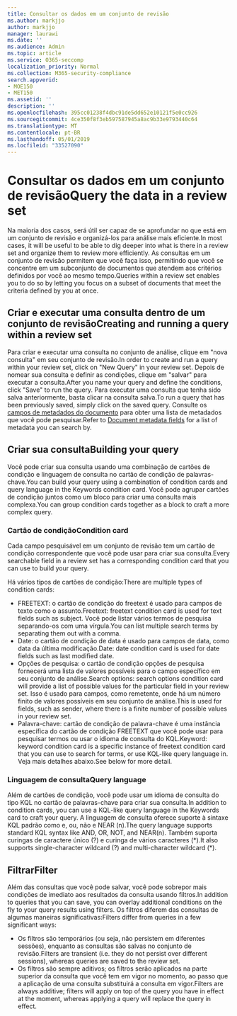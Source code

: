 ```yaml
---
title: Consultar os dados em um conjunto de revisão
ms.author: markjjo
author: markjjo
manager: laurawi
ms.date: ''
ms.audience: Admin
ms.topic: article
ms.service: O365-seccomp
localization_priority: Normal
ms.collection: M365-security-compliance
search.appverid:
- MOE150
- MET150
ms.assetid: ''
description: ''
ms.openlocfilehash: 395cc01238f4dbc91de5dd652e10121f5e0cc926
ms.sourcegitcommit: 4ce350f8f3eb597587945a8ac9b33e9793440c64
ms.translationtype: MT
ms.contentlocale: pt-BR
ms.lasthandoff: 05/01/2019
ms.locfileid: "33527090"
---
```

# <a name="query-the-data-in-a-review-set"></a><span data-ttu-id="40c99-102">Consultar os dados em um conjunto de revisão</span><span class="sxs-lookup"><span data-stu-id="40c99-102">Query the data in a review set</span></span>

<span data-ttu-id="40c99-103">Na maioria dos casos, será útil ser capaz de se aprofundar no que está em um conjunto de revisão e organizá-los para análise mais eficiente.</span><span class="sxs-lookup"><span data-stu-id="40c99-103">In most cases, it will be useful to be able to dig deeper into what is there in a review set and organize them to review more efficiently.</span></span> <span data-ttu-id="40c99-104">As consultas em um conjunto de revisão permitem que você faça isso, permitindo que você se concentre em um subconjunto de documentos que atendem aos critérios definidos por você ao mesmo tempo.</span><span class="sxs-lookup"><span data-stu-id="40c99-104">Queries within a review set enables you to do so by letting you focus on a subset of documents that meet the criteria defined by you at once.</span></span>

## <a name="creating-and-running-a-query-within-a-review-set"></a><span data-ttu-id="40c99-105">Criar e executar uma consulta dentro de um conjunto de revisão</span><span class="sxs-lookup"><span data-stu-id="40c99-105">Creating and running a query within a review set</span></span>

<span data-ttu-id="40c99-106">Para criar e executar uma consulta no conjunto de análise, clique em "nova consulta" em seu conjunto de revisão.</span><span class="sxs-lookup"><span data-stu-id="40c99-106">In order to create and run a query within your review set, click on "New Query" in your review set.</span></span> <span data-ttu-id="40c99-107">Depois de nomear sua consulta e definir as condições, clique em "salvar" para executar a consulta.</span><span class="sxs-lookup"><span data-stu-id="40c99-107">After you name your query and define the conditions, click "Save" to run the query.</span></span> <span data-ttu-id="40c99-108">Para executar uma consulta que tenha sido salva anteriormente, basta clicar na consulta salva.</span><span class="sxs-lookup"><span data-stu-id="40c99-108">To run a query that has been previously saved, simply click on the saved query.</span></span> <span data-ttu-id="40c99-109">Consulte os [campos de metadados do documento](document-metadata-fields.md) para obter uma lista de metadados que você pode pesquisar.</span><span class="sxs-lookup"><span data-stu-id="40c99-109">Refer to [Document metadata fields](document-metadata-fields.md) for a list of metadata you can search by.</span></span>

## <a name="building-your-query"></a><span data-ttu-id="40c99-110">Criar sua consulta</span><span class="sxs-lookup"><span data-stu-id="40c99-110">Building your query</span></span>

<span data-ttu-id="40c99-111">Você pode criar sua consulta usando uma combinação de cartões de condição e linguagem de consulta no cartão de condição de palavras-chave.</span><span class="sxs-lookup"><span data-stu-id="40c99-111">You can build your query using a combination of condition cards and query language in the Keywords condition card.</span></span> <span data-ttu-id="40c99-112">Você pode agrupar cartões de condição juntos como um bloco para criar uma consulta mais complexa.</span><span class="sxs-lookup"><span data-stu-id="40c99-112">You can group condition cards together as a block to craft a more complex query.</span></span>

### <a name="condition-card"></a><span data-ttu-id="40c99-113">Cartão de condição</span><span class="sxs-lookup"><span data-stu-id="40c99-113">Condition card</span></span>

<span data-ttu-id="40c99-114">Cada campo pesquisável em um conjunto de revisão tem um cartão de condição correspondente que você pode usar para criar sua consulta.</span><span class="sxs-lookup"><span data-stu-id="40c99-114">Every searchable field in a review set has a corresponding condition card that you can use to build your query.</span></span>

<span data-ttu-id="40c99-115">Há vários tipos de cartões de condição:</span><span class="sxs-lookup"><span data-stu-id="40c99-115">There are multiple types of condition cards:</span></span>
- <span data-ttu-id="40c99-116">FREETEXT: o cartão de condição do freetext é usado para campos de texto como o assunto.</span><span class="sxs-lookup"><span data-stu-id="40c99-116">Freetext: freetext condition card is used for text fields such as subject.</span></span> <span data-ttu-id="40c99-117">Você pode listar vários termos de pesquisa separando-os com uma vírgula.</span><span class="sxs-lookup"><span data-stu-id="40c99-117">You can list multiple search terms by separating them out with a comma.</span></span>
- <span data-ttu-id="40c99-118">Date: o cartão de condição de data é usado para campos de data, como data da última modificação.</span><span class="sxs-lookup"><span data-stu-id="40c99-118">Date: date condition card is used for date fields such as last modified date.</span></span>
- <span data-ttu-id="40c99-119">Opções de pesquisa: o cartão de condição opções de pesquisa fornecerá uma lista de valores possíveis para o campo específico em seu conjunto de análise.</span><span class="sxs-lookup"><span data-stu-id="40c99-119">Search options: search options condition card will provide a list of possible values for the particular field in your review set.</span></span> <span data-ttu-id="40c99-120">Isso é usado para campos, como remetente, onde há um número finito de valores possíveis em seu conjunto de análise.</span><span class="sxs-lookup"><span data-stu-id="40c99-120">This is used for fields, such as sender, where there is a finite number of possible values in your review set.</span></span>
- <span data-ttu-id="40c99-121">Palavra-chave: cartão de condição de palavra-chave é uma instância específica do cartão de condição FREETEXT que você pode usar para pesquisar termos ou usar o idioma de consulta do KQL.</span><span class="sxs-lookup"><span data-stu-id="40c99-121">Keyword: keyword condition card is a specific instance of freetext condition card that you can use to search for terms, or use KQL-like query language in.</span></span> <span data-ttu-id="40c99-122">Veja mais detalhes abaixo.</span><span class="sxs-lookup"><span data-stu-id="40c99-122">See below for more detail.</span></span>

### <a name="query-language"></a><span data-ttu-id="40c99-123">Linguagem de consulta</span><span class="sxs-lookup"><span data-stu-id="40c99-123">Query language</span></span>

<span data-ttu-id="40c99-124">Além de cartões de condição, você pode usar um idioma de consulta do tipo KQL no cartão de palavras-chave para criar sua consulta.</span><span class="sxs-lookup"><span data-stu-id="40c99-124">In addition to condition cards, you can use a KQL-like query language in the Keywords card to craft your query.</span></span> <span data-ttu-id="40c99-125">A linguagem de consulta oferece suporte à sintaxe KQL padrão como e, ou, não e NEAR (n).</span><span class="sxs-lookup"><span data-stu-id="40c99-125">The query language supports standard KQL syntax like AND, OR, NOT, and NEAR(n).</span></span> <span data-ttu-id="40c99-126">Também suporta curingas de caractere único (?) e curinga de vários caracteres (\*).</span><span class="sxs-lookup"><span data-stu-id="40c99-126">It also supports single-character wildcard (?) and multi-character wildcard (\*).</span></span>

## <a name="filter"></a><span data-ttu-id="40c99-127">Filtrar</span><span class="sxs-lookup"><span data-stu-id="40c99-127">Filter</span></span>

<span data-ttu-id="40c99-128">Além das consultas que você pode salvar, você pode sobrepor mais condições de imediato aos resultados da consulta usando filtros.</span><span class="sxs-lookup"><span data-stu-id="40c99-128">In addition to queries that you can save, you can overlay additional conditions on the fly to your query results using filters.</span></span> <span data-ttu-id="40c99-129">Os filtros diferem das consultas de algumas maneiras significativas:</span><span class="sxs-lookup"><span data-stu-id="40c99-129">Filters differ from queries in a few significant ways:</span></span>
- <span data-ttu-id="40c99-130">Os filtros são temporários (ou seja, não persistem em diferentes sessões), enquanto as consultas são salvas no conjunto de revisão.</span><span class="sxs-lookup"><span data-stu-id="40c99-130">Filters are transient (i.e. they do not persist over different sessions), whereas queries are saved to the review set.</span></span>
- <span data-ttu-id="40c99-131">Os filtros são sempre aditivos; os filtros serão aplicados na parte superior da consulta que você tem em vigor no momento, ao passo que a aplicação de uma consulta substituirá a consulta em vigor.</span><span class="sxs-lookup"><span data-stu-id="40c99-131">Filters are always additive; filters will apply on top of the query you have in effect at the moment, whereas applying a query will replace the query in effect.</span></span>